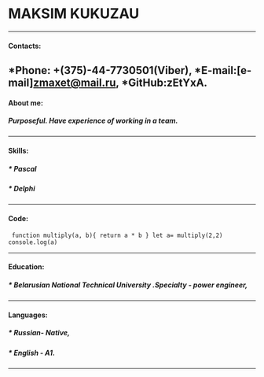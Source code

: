 # MAKSIM KUKUZAU
***
#### Contacts:
*Phone: +(375)-44-7730501(Viber),
*E-mail:[e-mail]zmaxet@mail.ru,
*GitHub:zEtYxA.
----
#### About me:
##### _Purposeful. Have experience of working in a team._
------
#### Skills:
##### * Pascal  

##### * Delphi  
-----
#### Code:
`
function multiply(a, b){
 return a * b
}
let a= multiply(2,2)
console.log(a)`
***
#### Education:
##### * Belarusian National Technical University .Specialty - power engineer,
---
#### Languages:
##### * Russian- Native,

##### * English - A1.
----





